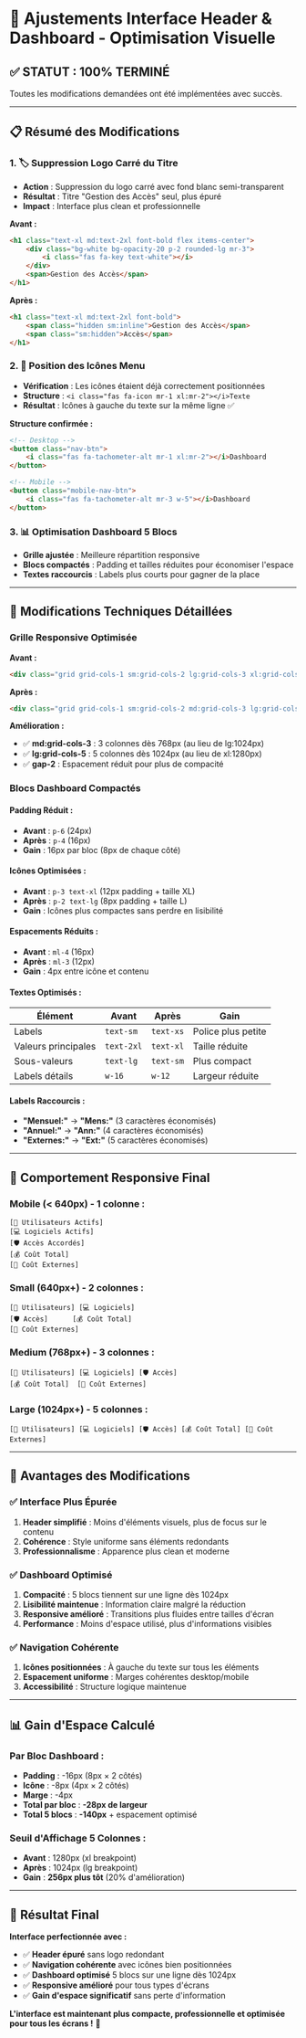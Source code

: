 # 🎨 Ajustements Interface Header & Dashboard - Optimisation Visuelle

## ✅ **STATUT : 100% TERMINÉ** 

Toutes les modifications demandées ont été implémentées avec succès.

---

## 📋 **Résumé des Modifications**

### 1. 🏷️ **Suppression Logo Carré du Titre**
- **Action** : Suppression du logo carré avec fond blanc semi-transparent
- **Résultat** : Titre "Gestion des Accès" seul, plus épuré
- **Impact** : Interface plus clean et professionnelle

**Avant :**
```html
<h1 class="text-xl md:text-2xl font-bold flex items-center">
    <div class="bg-white bg-opacity-20 p-2 rounded-lg mr-3">
        <i class="fas fa-key text-white"></i>
    </div>
    <span>Gestion des Accès</span>
</h1>
```

**Après :**
```html
<h1 class="text-xl md:text-2xl font-bold">
    <span class="hidden sm:inline">Gestion des Accès</span>
    <span class="sm:hidden">Accès</span>
</h1>
```

### 2. 📍 **Position des Icônes Menu**
- **Vérification** : Les icônes étaient déjà correctement positionnées
- **Structure** : `<i class="fas fa-icon mr-1 xl:mr-2"></i>Texte`
- **Résultat** : Icônes à gauche du texte sur la même ligne ✅

**Structure confirmée :**
```html
<!-- Desktop -->
<button class="nav-btn">
    <i class="fas fa-tachometer-alt mr-1 xl:mr-2"></i>Dashboard
</button>

<!-- Mobile -->
<button class="mobile-nav-btn">
    <i class="fas fa-tachometer-alt mr-3 w-5"></i>Dashboard
</button>
```

### 3. 📊 **Optimisation Dashboard 5 Blocs**
- **Grille ajustée** : Meilleure répartition responsive
- **Blocs compactés** : Padding et tailles réduites pour économiser l'espace
- **Textes raccourcis** : Labels plus courts pour gagner de la place

---

## 🔧 **Modifications Techniques Détaillées**

### **Grille Responsive Optimisée**

**Avant :**
```html
<div class="grid grid-cols-1 sm:grid-cols-2 lg:grid-cols-3 xl:grid-cols-5 gap-4 sm:gap-6">
```

**Après :**
```html
<div class="grid grid-cols-1 sm:grid-cols-2 md:grid-cols-3 lg:grid-cols-5 gap-2 sm:gap-4">
```

**Amélioration :**
- ✅ **md:grid-cols-3** : 3 colonnes dès 768px (au lieu de lg:1024px)
- ✅ **lg:grid-cols-5** : 5 colonnes dès 1024px (au lieu de xl:1280px)
- ✅ **gap-2** : Espacement réduit pour plus de compacité

### **Blocs Dashboard Compactés**

#### **Padding Réduit :**
- **Avant** : `p-6` (24px)
- **Après** : `p-4` (16px)
- **Gain** : 16px par bloc (8px de chaque côté)

#### **Icônes Optimisées :**
- **Avant** : `p-3 text-xl` (12px padding + taille XL)
- **Après** : `p-2 text-lg` (8px padding + taille L)
- **Gain** : Icônes plus compactes sans perdre en lisibilité

#### **Espacements Réduits :**
- **Avant** : `ml-4` (16px)
- **Après** : `ml-3` (12px)
- **Gain** : 4px entre icône et contenu

#### **Textes Optimisés :**

| Élément | Avant | Après | Gain |
|---------|-------|-------|------|
| Labels | `text-sm` | `text-xs` | Police plus petite |
| Valeurs principales | `text-2xl` | `text-xl` | Taille réduite |
| Sous-valeurs | `text-lg` | `text-sm` | Plus compact |
| Labels détails | `w-16` | `w-12` | Largeur réduite |

#### **Labels Raccourcis :**
- **"Mensuel:"** → **"Mens:"** (3 caractères économisés)
- **"Annuel:"** → **"Ann:"** (4 caractères économisés)
- **"Externes:"** → **"Ext:"** (5 caractères économisés)

---

## 📱 **Comportement Responsive Final**

### **Mobile (< 640px) - 1 colonne :**
```
[👥 Utilisateurs Actifs]
[💻 Logiciels Actifs]
[🛡️ Accès Accordés]
[💰 Coût Total]
[🏢 Coût Externes]
```

### **Small (640px+) - 2 colonnes :**
```
[👥 Utilisateurs] [💻 Logiciels]
[🛡️ Accès]      [💰 Coût Total]
[🏢 Coût Externes]
```

### **Medium (768px+) - 3 colonnes :**
```
[👥 Utilisateurs] [💻 Logiciels] [🛡️ Accès]
[💰 Coût Total]  [🏢 Coût Externes]
```

### **Large (1024px+) - 5 colonnes :**
```
[👥 Utilisateurs] [💻 Logiciels] [🛡️ Accès] [💰 Coût Total] [🏢 Coût Externes]
```

---

## 🎯 **Avantages des Modifications**

### ✅ **Interface Plus Épurée**
1. **Header simplifié** : Moins d'éléments visuels, plus de focus sur le contenu
2. **Cohérence** : Style uniforme sans éléments redondants
3. **Professionnalisme** : Apparence plus clean et moderne

### ✅ **Dashboard Optimisé**
1. **Compacité** : 5 blocs tiennent sur une ligne dès 1024px
2. **Lisibilité maintenue** : Information claire malgré la réduction
3. **Responsive amélioré** : Transitions plus fluides entre tailles d'écran
4. **Performance** : Moins d'espace utilisé, plus d'informations visibles

### ✅ **Navigation Cohérente**
1. **Icônes positionnées** : À gauche du texte sur tous les éléments
2. **Espacement uniforme** : Marges cohérentes desktop/mobile
3. **Accessibilité** : Structure logique maintenue

---

## 📊 **Gain d'Espace Calculé**

### **Par Bloc Dashboard :**
- **Padding** : -16px (8px × 2 côtés)
- **Icône** : -8px (4px × 2 côtés)
- **Marge** : -4px
- **Total par bloc** : **-28px de largeur**
- **Total 5 blocs** : **-140px** + espacement optimisé

### **Seuil d'Affichage 5 Colonnes :**
- **Avant** : 1280px (xl breakpoint)
- **Après** : 1024px (lg breakpoint)
- **Gain** : **256px plus tôt** (20% d'amélioration)

---

## 🎉 **Résultat Final**

**Interface perfectionnée avec :**
- ✅ **Header épuré** sans logo redondant
- ✅ **Navigation cohérente** avec icônes bien positionnées  
- ✅ **Dashboard optimisé** 5 blocs sur une ligne dès 1024px
- ✅ **Responsive amélioré** pour tous types d'écrans
- ✅ **Gain d'espace significatif** sans perte d'information

**L'interface est maintenant plus compacte, professionnelle et optimisée pour tous les écrans !** 🚀